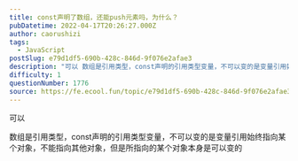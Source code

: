 ```yaml
---
title: ​const声明了数组，还能push元素吗，为什么？
pubDatetime: 2022-04-17T20:26:27.000Z
author: caorushizi
tags:
  - JavaScript
postSlug: e79d1df5-690b-428c-846d-9f076e2afae3
description: "可以 数组是引用类型，const声明的引用类型变量，不可以变的是变量引用始终指向某个对象，不能指向其他对象，但是所指向的某个对象本身是可以变的 "
difficulty: 1
questionNumber: 1776
source: https://fe.ecool.fun/topic/e79d1df5-690b-428c-846d-9f076e2afae3
---
```


可以

数组是引用类型，const声明的引用类型变量，不可以变的是变量引用始终指向某个对象，不能指向其他对象，但是所指向的某个对象本身是可以变的
